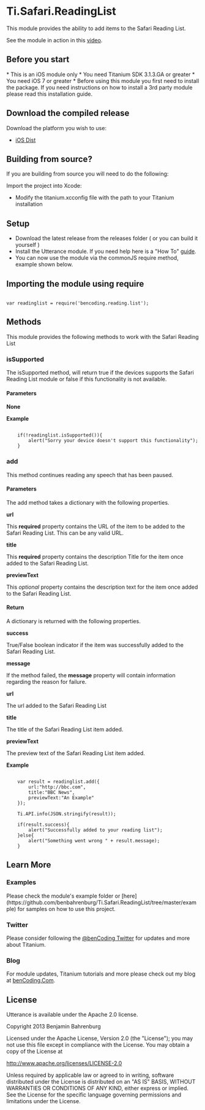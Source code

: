 <h1>Ti.Safari.ReadingList</h1>

This module provides the ability to add items to the Safari Reading List.

See the module in action in this [video](https://www.youtube.com/watch?v=TAubHBecPXs).


<h2>Before you start</h2>
* This is an iOS module only
* You need Titanium SDK 3.1.3.GA or greater
* You need iOS 7 or greater
* Before using this module you first need to install the package. If you need instructions on how to install a 3rd party module please read this installation guide.

<h2>Download the compiled release</h2>

Download the platform you wish to use:

* [iOS Dist](https://github.com/benbahrenburg/Ti.Safari.ReadingList/tree/master/dist)

<h2>Building from source?</h2>

If you are building from source you will need to do the following:

Import the project into Xcode:

* Modify the titanium.xcconfig file with the path to your Titanium installation


<h2>Setup</h2>

* Download the latest release from the releases folder ( or you can build it yourself )
* Install the Utterance module. If you need help here is a "How To" [guide](https://wiki.appcelerator.org/display/guides/Configuring+Apps+to+Use+Modules). 
* You can now use the module via the commonJS require method, example shown below.

<h2>Importing the module using require</h2>
<pre><code>
var readinglist = require('bencoding.reading.list');
</code></pre>

<h2>Methods</h2>
This module provides the following methods to work with the Safari Reading List

<h3>isSupported</h3>

The isSupported method, will return true if the devices supports the Safari Reading List module or false if this functionality is not available.

<h4>Parameters</h4> 

<b>None</b> 

<b>Example</b>
<pre><code>
	if(!readinglist.isSupported()){
		alert("Sorry your device doesn't support this functionality");
	}
</code></pre>


<h3>add</h3>

This method continues reading any speech that has been paused.

<h4>Parameters</h4> 

The add method takes a dictionary with the following properties.


<b>url</b>

This <b>required</b> property contains the URL of the item to be added to the Safari Reading List. This can be any valid URL.

<b>title</b>

This <b>required</b> property contains the description Title for the item once added to the Safari Reading List.

<b>previewText</b>

This <i>optional</i> property contains the description text for the item once added to the Safari Reading List.

<h4>Return</h4> 

A dictionary is returned with the following properties.

<b>success</b>

True/False boolean indicator if the item was successfully added to the Safari Reading List.

<b>message</b>

If the method failed, the <b>message</b> property will contain information regarding the reason for failure.

<b>url</b>

The url added to the Safari Reading List

<b>title</b>

The title of the Safari Reading List item added.

<b>previewText</b>

The preview text of the Safari Reading List item added.

<b>Example</b>
<pre><code>
	var result = readinglist.add({
		url:"http://bbc.com",
		title:"BBC News",
		previewText:"An Example"
	});

	Ti.API.info(JSON.stringify(result));
	
	if(result.success){
		alert("Successfully added to your reading list");
	}else{
		alert("Something went wrong " + result.message);
	}
</code></pre>


<h2>Learn More</h2>

<h3>Examples</h3>
Please check the module's example folder or [here](https://github.com/benbahrenburg/Ti.Safari.ReadingList/tree/master/example) for samples on how to use this project.

<h3>Twitter</h3>

Please consider following the [@benCoding Twitter](http://www.twitter.com/benCoding) for updates 
and more about Titanium.

<h3>Blog</h3>

For module updates, Titanium tutorials and more please check out my blog at [benCoding.Com](http://benCoding.com).

<h2>License</h2>
Utterance is available under the Apache 2.0 license.

Copyright 2013 Benjamin Bahrenburg

Licensed under the Apache License, Version 2.0 (the "License");
you may not use this file except in compliance with the License.
You may obtain a copy of the License at

   http://www.apache.org/licenses/LICENSE-2.0

Unless required by applicable law or agreed to in writing, software
distributed under the License is distributed on an "AS IS" BASIS,
WITHOUT WARRANTIES OR CONDITIONS OF ANY KIND, either express or implied.
See the License for the specific language governing permissions and
limitations under the License.
